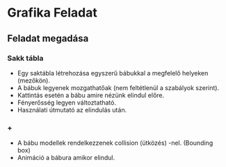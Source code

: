 # Grafika Feladat

## Feladat megadása

### Sakk tábla

- Egy saktábla létrehozása egyszerű bábukkal a megfelelő helyeken (mezőkön).
- A bábuk legyenek mozgathatőak (nem feltétlenül a szabályok szerint).
- Kattintás esetén a bábu amire nézünk elindul előre.
- Fényerősség legyen változtatható.
- Használati útmutató az elindulás után.

### +

- A bábu modellek rendelkezzenek collision (ütközés) -nel. (Bounding box)
- Animáció a bábura amikor elindul.

